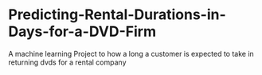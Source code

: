 # Predicting-Rental-Durations-in-Days-for-a-DVD-Firm
A machine learning Project to how a long a customer is expected to take in returning dvds for a rental company
